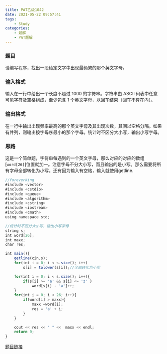 ```yaml
---
title: PAT乙级1042
date: 2021-05-22 09:57:41
tags: 
    - Study
categories: 
    - 题解
    - PAT题解
---
```

### 题目
请编写程序，找出一段给定文字中出现最频繁的那个英文字母。
### 输入格式
输入在一行中给出一个长度不超过 1000 的字符串。字符串由 ASCII 码表中任意可见字符及空格组成，至少包含 1 个英文字母，以回车结束（回车不算在内）。
### 输出格式
在一行中输出出现频率最高的那个英文字母及其出现次数，其间以空格分隔。如果有并列，则输出按字母序最小的那个字母。统计时不区分大小写，输出小写字母。
### 思路
这是一个简单题，字符串每遇到的一个英文字母，那么对应的对应的数组[`word[26]`]位置就加一。注意字母不分大小写，而且输出的是小写。那么需要将所有字母全部转化为小写。还有因为输入有空格，输入就使用getline.

```js
//foreverking
#include <vector>
#include <cstdio>
#include <queue>
#include <algorithm>
#include <cstring>
#include <iostream>
#include <cmath>
using namespace std;

//统计时不区分大小写，输出小写字母
string s;
int word[26];
int maxx;
char res;

int main(){
    getline(cin,s);
    for(int i = 0; i < s.size(); i++)
        s[i] = tolower(s[i]);//全部转化为小写

    for(int i = 0; i < s.size(); i++){
        if(s[i] >= 'a' && s[i] <= 'z' )
            word[s[i] - 'a']++;
    }
    for(int i = 0; i < 26; i++){
        if(word[i] > maxx){
            maxx =word[i];
            res = 'a' + i; 
        }       
    }

    cout << res << " " <<  maxx << endl;
    return 0;
}
```

[题目链接](https://pintia.cn/problem-sets/994805260223102976/problems/994805280817135616)